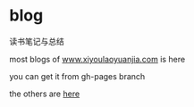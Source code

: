 blog
========

读书笔记与总结


most blogs of www.xiyoulaoyuanjia.com  is here 

you can get it from gh-pages branch

the others are [here](https://github.com/xiyoulaoyuanjia/blog/wiki/_pages)
